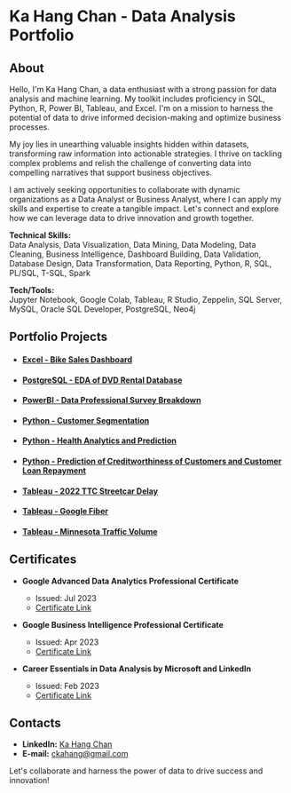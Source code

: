 # Ka Hang Chan - Data Analysis Portfolio

## About

Hello, I'm Ka Hang Chan, a data enthusiast with a strong passion for data analysis and machine learning. My toolkit includes proficiency in SQL, Python, R, Power BI, Tableau, and Excel. I'm on a mission to harness the potential of data to drive informed decision-making and optimize business processes.

My joy lies in unearthing valuable insights hidden within datasets, transforming raw information into actionable strategies. I thrive on tackling complex problems and relish the challenge of converting data into compelling narratives that support business objectives.

I am actively seeking opportunities to collaborate with dynamic organizations as a Data Analyst or Business Analyst, where I can apply my skills and expertise to create a tangible impact. Let's connect and explore how we can leverage data to drive innovation and growth together.

**Technical Skills:**<br>
Data Analysis, Data Visualization, Data Mining, Data Modeling, Data Cleaning, Business Intelligence, Dashboard Building, Data Validation, Database Design, Data Transformation, Data Reporting, Python, R, SQL, PL/SQL, T-SQL, Spark

**Tech/Tools:**<br>
Jupyter Notebook, Google Colab, Tableau, R Studio, Zeppelin, SQL Server, MySQL, Oracle SQL Developer, PostgreSQL, Neo4j

## Portfolio Projects

- #### [Excel - Bike Sales Dashboard](https://github.com/KaHang722/Portfolio-Projects/tree/main/Excel%20-%20Bike%20Sales%20Dashboard)

- #### [PostgreSQL - EDA of DVD Rental Database](https://github.com/KaHang722/Portfolio-Projects/tree/main/PostgreSQL%20-%20EDA%20of%20DVD%20rental%20database)

- #### [PowerBI - Data Professional Survey Breakdown](https://github.com/KaHang722/Portfolio-Projects/tree/main/PowerBI%20-%20Data%20Professional%20Survey%20Breakdown)

- #### [Python - Customer Segmentation](https://github.com/KaHang722/Portfolio-Projects/tree/main/Python%20-%20Customer%20Segmentation)

- #### [Python - Health Analytics and Prediction](https://github.com/KaHang722/Portfolio-Projects/tree/main/Python%20-%20Health%20Analytics%20and%20Prediction)

- #### [Python - Prediction of Creditworthiness of Customers and Customer Loan Repayment](https://github.com/KaHang722/Portfolio-Projects/tree/main/Python%20-%20Prediction%20of%20Creditworthiness%20of%20Customers%20and%20Customer%20Loan%20Repayment)

- #### [Tableau - 2022 TTC Streetcar Delay](https://github.com/KaHang722/Portfolio-Projects/tree/main/Tableau%20-%202022%20TTC%20Streetcar%20Delay)

- #### [Tableau - Google Fiber](https://github.com/KaHang722/Portfolio-Projects/tree/main/Tableau%20-%20Google%20Fiber)

- #### [Tableau - Minnesota Traffic Volume](https://github.com/KaHang722/Portfolio-Projects/tree/main/Tableau%20-%20Minnesota%20Traffic%20Volume)

## Certificates

- **Google Advanced Data Analytics Professional Certificate**
  - Issued: Jul 2023
  - [Certificate Link](https://www.coursera.org/account/accomplishments/specialization/certificate/3DZ2LF7ZNBPV)

- **Google Business Intelligence Professional Certificate**
  - Issued: Apr 2023
  - [Certificate Link](https://www.coursera.org/account/accomplishments/specialization/certificate/5Z45XPPF8UPT)

- **Career Essentials in Data Analysis by Microsoft and LinkedIn**
  - Issued: Feb 2023
  - [Certificate Link](https://www.linkedin.com/learning/certificates/3db62b1c4f497d46868fc08d7eb149ea39d6a93643bfc30cb0675c336721ca59?u=2218586)

## Contacts

- **LinkedIn:** [Ka Hang Chan](https://www.linkedin.com/in/ka-hang-chan/)
- **E-mail:** [ckahang@gmail.com](mailto:ckahang@gmail.com)

Let's collaborate and harness the power of data to drive success and innovation!
